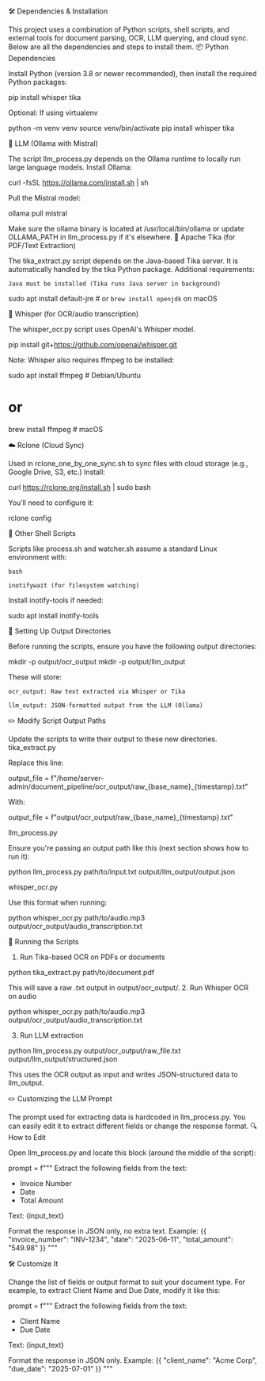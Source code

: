 🛠️ Dependencies & Installation

This project uses a combination of Python scripts, shell scripts, and external tools for document parsing, OCR, LLM querying, and cloud sync. Below are all the dependencies and steps to install them.
📦 Python Dependencies

Install Python (version 3.8 or newer recommended), then install the required Python packages:

pip install whisper tika

Optional: If using virtualenv

python -m venv venv
source venv/bin/activate
pip install whisper tika

🧠 LLM (Ollama with Mistral)

The script llm_process.py depends on the Ollama runtime to locally run large language models.
Install Ollama:

curl -fsSL https://ollama.com/install.sh | sh

Pull the Mistral model:

ollama pull mistral

Make sure the ollama binary is located at /usr/local/bin/ollama or update OLLAMA_PATH in llm_process.py if it's elsewhere.
📄 Apache Tika (for PDF/Text Extraction)

The tika_extract.py script depends on the Java-based Tika server. It is automatically handled by the tika Python package.
Additional requirements:

    Java must be installed (Tika runs Java server in background)

sudo apt install default-jre  # or `brew install openjdk` on macOS

🧠 Whisper (for OCR/audio transcription)

The whisper_ocr.py script uses OpenAI's Whisper model.

pip install git+https://github.com/openai/whisper.git

Note: Whisper also requires ffmpeg to be installed:

sudo apt install ffmpeg  # Debian/Ubuntu
# or
brew install ffmpeg      # macOS

☁️ Rclone (Cloud Sync)

Used in rclone_one_by_one_sync.sh to sync files with cloud storage (e.g., Google Drive, S3, etc.)
Install:

curl https://rclone.org/install.sh | sudo bash

You’ll need to configure it:

rclone config

🔁 Other Shell Scripts

Scripts like process.sh and watcher.sh assume a standard Linux environment with:

    bash

    inotifywait (for filesystem watching)

Install inotify-tools if needed:

sudo apt install inotify-tools

📂 Setting Up Output Directories

Before running the scripts, ensure you have the following output directories:

mkdir -p output/ocr_output
mkdir -p output/llm_output

These will store:

    ocr_output: Raw text extracted via Whisper or Tika

    llm_output: JSON-formatted output from the LLM (Ollama)

✏️ Modify Script Output Paths

Update the scripts to write their output to these new directories.
tika_extract.py

Replace this line:

output_file = f"/home/server-admin/document_pipeline/ocr_output/raw_{base_name}_{timestamp}.txt"

With:

output_file = f"output/ocr_output/raw_{base_name}_{timestamp}.txt"

llm_process.py

Ensure you're passing an output path like this (next section shows how to run it):

python llm_process.py path/to/input.txt output/llm_output/output.json

whisper_ocr.py

Use this format when running:

python whisper_ocr.py path/to/audio.mp3 output/ocr_output/audio_transcription.txt

🚀 Running the Scripts
1. Run Tika-based OCR on PDFs or documents

python tika_extract.py path/to/document.pdf

This will save a raw .txt output in output/ocr_output/.
2. Run Whisper OCR on audio

python whisper_ocr.py path/to/audio.mp3 output/ocr_output/audio_transcription.txt

3. Run LLM extraction

python llm_process.py output/ocr_output/raw_file.txt output/llm_output/structured.json

This uses the OCR output as input and writes JSON-structured data to llm_output.

✏️ Customizing the LLM Prompt

The prompt used for extracting data is hardcoded in llm_process.py. You can easily edit it to extract different fields or change the response format.
🔍 How to Edit

Open llm_process.py and locate this block (around the middle of the script):

prompt = f"""
Extract the following fields from the text:
- Invoice Number
- Date
- Total Amount

Text:
{input_text}

Format the response in JSON only, no extra text.
Example: 
{{ "invoice_number": "INV-1234", "date": "2025-06-11", "total_amount": "549.98" }}
"""

🛠️ Customize It

Change the list of fields or output format to suit your document type.
For example, to extract Client Name and Due Date, modify it like this:

prompt = f"""
Extract the following fields from the text:
- Client Name
- Due Date

Text:
{input_text}

Format the response in JSON only.
Example: 
{{ "client_name": "Acme Corp", "due_date": "2025-07-01" }}
"""


